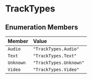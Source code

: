 # TrackTypes

## Enumeration Members

| Member | Value |
| :------ | :------ |
| `Audio` | `"TrackTypes.Audio"` |
| `Text` | `"TrackTypes.Text"` |
| `Unknown` | `"TrackTypes.Unknown"` |
| `Video` | `"TrackTypes.Video"` |
